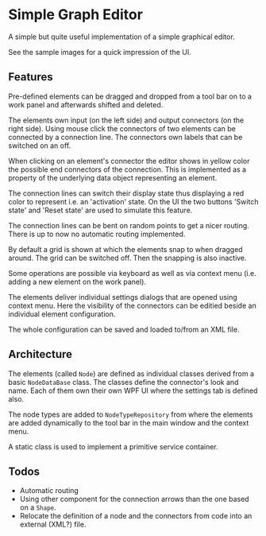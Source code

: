 # Simple Graph Editor

A simple but quite useful implementation of a simple graphical editor.

See the sample images for a quick impression of the UI.

## Features

Pre-defined elements can be dragged and dropped from a tool bar on to a work panel and afterwards shifted and deleted.

The elements own input (on the left side) and output connectors (on the right side). Using mouse click the connectors of two elements can be connected by a connection line. The connectors own labels that can be switched on an off.

When clicking on an element's connector the editor shows in yellow color the possible end connectors of the connection. This is implemented as a property of the underlying data object representing an element.

The connection lines can switch their display state thus displaying a red color to represent i.e. an 'activation' state. On the UI the two buttons 'Switch state' and 'Reset state' are used to simulate this feature.

The connection lines can be bent on random points to get a nicer routing. There is up to now no automatic routing implemented.

By default a grid is shown at which the elements snap to when dragged around. The grid can be switched off. Then the snapping is also inactive.

Some operations are possible via keyboard as well as via context menu (i.e. adding a new element on the work panel).

The elements deliver individual settings dialogs that are opened using context menu. Here the visibility of the connectors can be editied beside an individual element configuration.

The whole configuration can be saved and loaded to/from an XML file.

## Architecture

The elements (called `Node`) are defined as individual classes derived from a basic `NodeDataBase` class. The classes define the connector's look and name. Each of them own their own WPF UI where the settings tab is defined also.

The node types are added to `NodeTypeRepository` from where the elements are added dynamically to the tool bar in the main window and the context menu.

A static class is used to implement a primitive service container.

## Todos

- Automatic routing
- Using other component for the connection arrows than the one based on a `Shape`.
- Relocate the definition of a node and the connectors from code into an external (XML?) file.
